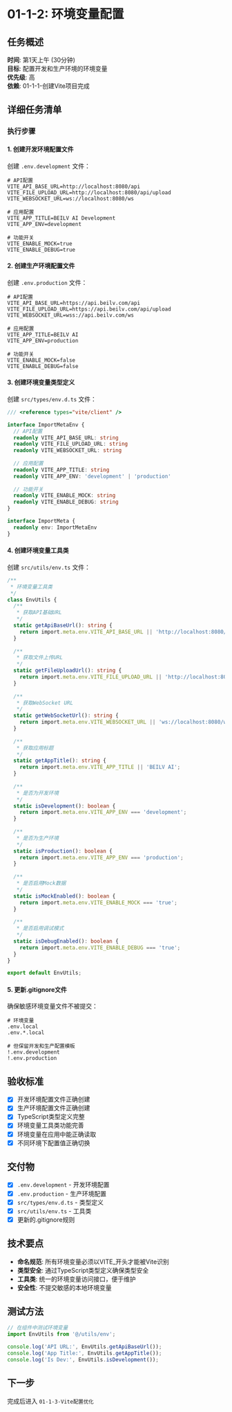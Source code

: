 # 01-1-2: 环境变量配置

## 任务概述
**时间**: 第1天上午 (30分钟)  
**目标**: 配置开发和生产环境的环境变量  
**优先级**: 高  
**依赖**: 01-1-1-创建Vite项目完成

## 详细任务清单

### 执行步骤

#### 1. 创建开发环境配置文件
创建 `.env.development` 文件：
```env
# API配置
VITE_API_BASE_URL=http://localhost:8080/api
VITE_FILE_UPLOAD_URL=http://localhost:8080/api/upload
VITE_WEBSOCKET_URL=ws://localhost:8080/ws

# 应用配置
VITE_APP_TITLE=BEILV AI Development
VITE_APP_ENV=development

# 功能开关
VITE_ENABLE_MOCK=true
VITE_ENABLE_DEBUG=true
```

#### 2. 创建生产环境配置文件
创建 `.env.production` 文件：
```env
# API配置
VITE_API_BASE_URL=https://api.beilv.com/api
VITE_FILE_UPLOAD_URL=https://api.beilv.com/api/upload
VITE_WEBSOCKET_URL=wss://api.beilv.com/ws

# 应用配置
VITE_APP_TITLE=BEILV AI
VITE_APP_ENV=production

# 功能开关
VITE_ENABLE_MOCK=false
VITE_ENABLE_DEBUG=false
```

#### 3. 创建环境变量类型定义
创建 `src/types/env.d.ts` 文件：
```typescript
/// <reference types="vite/client" />

interface ImportMetaEnv {
  // API配置
  readonly VITE_API_BASE_URL: string
  readonly VITE_FILE_UPLOAD_URL: string
  readonly VITE_WEBSOCKET_URL: string
  
  // 应用配置
  readonly VITE_APP_TITLE: string
  readonly VITE_APP_ENV: 'development' | 'production'
  
  // 功能开关
  readonly VITE_ENABLE_MOCK: string
  readonly VITE_ENABLE_DEBUG: string
}

interface ImportMeta {
  readonly env: ImportMetaEnv
}
```

#### 4. 创建环境变量工具类
创建 `src/utils/env.ts` 文件：
```typescript
/**
 * 环境变量工具类
 */
class EnvUtils {
  /**
   * 获取API基础URL
   */
  static getApiBaseUrl(): string {
    return import.meta.env.VITE_API_BASE_URL || 'http://localhost:8080/api';
  }
  
  /**
   * 获取文件上传URL
   */
  static getFileUploadUrl(): string {
    return import.meta.env.VITE_FILE_UPLOAD_URL || 'http://localhost:8080/api/upload';
  }
  
  /**
   * 获取WebSocket URL
   */
  static getWebSocketUrl(): string {
    return import.meta.env.VITE_WEBSOCKET_URL || 'ws://localhost:8080/ws';
  }
  
  /**
   * 获取应用标题
   */
  static getAppTitle(): string {
    return import.meta.env.VITE_APP_TITLE || 'BEILV AI';
  }
  
  /**
   * 是否为开发环境
   */
  static isDevelopment(): boolean {
    return import.meta.env.VITE_APP_ENV === 'development';
  }
  
  /**
   * 是否为生产环境
   */
  static isProduction(): boolean {
    return import.meta.env.VITE_APP_ENV === 'production';
  }
  
  /**
   * 是否启用Mock数据
   */
  static isMockEnabled(): boolean {
    return import.meta.env.VITE_ENABLE_MOCK === 'true';
  }
  
  /**
   * 是否启用调试模式
   */
  static isDebugEnabled(): boolean {
    return import.meta.env.VITE_ENABLE_DEBUG === 'true';
  }
}

export default EnvUtils;
```

#### 5. 更新.gitignore文件
确保敏感环境变量文件不被提交：
```gitignore
# 环境变量
.env.local
.env.*.local

# 但保留开发和生产配置模板
!.env.development
!.env.production
```

## 验收标准
- [x] 开发环境配置文件正确创建
- [x] 生产环境配置文件正确创建
- [x] TypeScript类型定义完整
- [x] 环境变量工具类功能完善
- [x] 环境变量在应用中能正确读取
- [x] 不同环境下配置值正确切换

## 交付物
- [x] `.env.development` - 开发环境配置
- [x] `.env.production` - 生产环境配置
- [x] `src/types/env.d.ts` - 类型定义
- [x] `src/utils/env.ts` - 工具类
- [x] 更新的.gitignore规则

## 技术要点
- **命名规范**: 所有环境变量必须以VITE_开头才能被Vite识别
- **类型安全**: 通过TypeScript类型定义确保类型安全
- **工具类**: 统一的环境变量访问接口，便于维护
- **安全性**: 不提交敏感的本地环境变量

## 测试方法
```typescript
// 在组件中测试环境变量
import EnvUtils from '@/utils/env';

console.log('API URL:', EnvUtils.getApiBaseUrl());
console.log('App Title:', EnvUtils.getAppTitle());
console.log('Is Dev:', EnvUtils.isDevelopment());
```

## 下一步
完成后进入 `01-1-3-Vite配置优化`